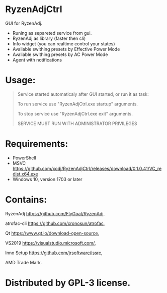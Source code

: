 # RyzenAdjCtrl
GUI for RyzenAdj.

- Runing as separeted service from gui.
- RyzenAdj as library (faster then cli)
- Info widget (you can realtime control your states)
- Avaliable swithing presets by Effective Power Mode
- Avaliable swithing presets by AC Power Mode
- Agent with notifications

# Usage:
> Service started automaticaly after GUI started, or run it as task:
> 
> To run service use "RyzenAdjCtrl.exe startup" arguments.
> 
> To stop service use "RyzenAdjCtrl.exe exit" arguments.
> 
> SERVICE MUST RUN WITH ADMINISTRATOR PRIVILEGES

# Requirements:
- PowerShell
- MSVC https://github.com/xodj/RyzenAdjCtrl/releases/download/0.1.0.41/VC_redist.x64.exe
- Windows 10, version 1703 or later

# Contains:
RyzenAdj https://github.com/FlyGoat/RyzenAdj,

atrofac-cli https://github.com/cronosun/atrofac,

Qt https://www.qt.io/download-open-source,

VS2019 https://visualstudio.microsoft.com/,

Inno Setup https://github.com/jrsoftware/issrc,

AMD Trade Mark.

# Distributed by GPL-3 license.
